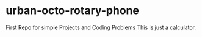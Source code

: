 # urban-octo-rotary-phone
First Repo for simple Projects and Coding Problems
This is just a calculator.
